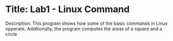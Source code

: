 # Title: Lab1 - Linux Command

 Description: This program shows how some of the basic commands in Linux opperate. Additionally, the program computes the areas 
 of a square and a circle
